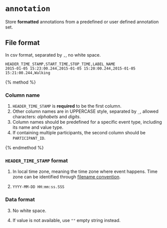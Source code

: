 # `annotation`

Store **formatted** annotations from a predefined or user defined annotation set.

## File format

In csv format, separated by `,`, no white space.

```
HEADER_TIME_STAMP,START_TIME,STOP_TIME,LABEL_NAME
2015-01-05 15:23:00.244,2015-01-05 15:20:00.244,2015-01-05 15:21:00.244,Walking
```

{% method %}

### Column name
1. `HEADER_TIME_STAMP` is **required** to be the first column.
2. Other column names are in UPPERCASE style, separated by `_`, allowed characters: *alphabets* and *digits*.
3. Column names should be predefined for a specific event type, including its name and value type.
4. If containing multiple participants, the second column should be `PARTICIPANT_ID`.

{% endmethod %}







### `HEADER_TIME_STAMP` format







1. In local time zone, meaning the time zone where event happens. Time zone can be identified through [filename convention](#).







2. `YYYY-MM-DD HH:mm:ss.SSS`







### Data format







3. No white space.







4. If value is not available, use `""` empty string instead.






















